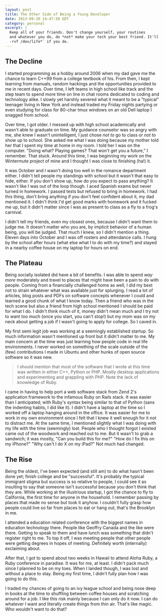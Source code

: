 ```yaml
---
layout: post
title: The Other Side of Being a Young Developer
date: 2013-09-20 14:47:50 EDT
category: personal
excerpt: |
  Keep all of your friends. Don't change yourself, your routines
  and whatever you do, do *not* make your tech your best friend. It'll `rm
  -rvf /dev/life*` if you do.
---
```


## The Decline

I started programming as a hobby around 2006 when my dad gave me the chance to
learn C++99 from a college textbook of his. From then, I kept learning from
manuals, random hackings and the opportunities provided to me in recent days.
Over time, I left teams in high school like track and the step team to spend
more time on line in chat rooms dedicated to coding and technology alike. I
slowly yet harshly severed what it meant to be a "typical" teenager living in
New York and instead traded my Friday nights partying or even studying for
class for 80-char tmux windows on an old Dell laptop I snagged from school.

Over time, I got older. I messed up with high school academically and wasn't able
to graduate on time. My guidance counselor was so angry with me, she knew I
wasn't unintelligent, I just chose *not to* go to class or *not to* show up to
school. She asked me what I was doing because my mother told her that I spent
my time at home in my room. I told her I was on the computer. "Doing what?
Playing games? That won't get you a future," I remember. That stuck. Around
this time, I was beginning my work on the Wintermute project of mine and I
thought I was close to finishing (ha!) it.

It was October and I wasn't doing too well in the romance department either. I
didn't tell people my standings with school but it wasn't that easy to hide,
either. If you don't show up, how do you expect to pass anything? It wasn't
like I was out of the loop though. I aced Spanish exams but never turned in
homework. I passed tests but refused to bring in homework. I had this thing,
don't bring anything if you don't feel confident about it, my dad mentioned
it. I didn't think I'd get good marks with homework and it fucked me up, but
it didn't matter since I was as present to class as a fly to a frog's
carnival.

I didn't tell my friends, even my closest ones, because I didn't want them to
judge me. It doesn't matter who you are, by implicit behavior of a human being,
you will be judged. That much I knew, so I didn't mention a thing. Eleven days
into October and I was off rosters and attendance calls. I hung by the school
after hours (what else what I to do with my time?) and stayed in a nearby
coffee house on my laptop for hours on end.

## The Plateau

Being socially isolated did have a bit of benefits. I was able to spend *way
more* moderately and travel to places that might have been a pain to do with
people. Coming from a financially challenged home as well, I did my best not
to strain whatever what was available just for splurging. I read a lot of
articles, blog posts and PDFs on software concepts whenever I could and
learned a good chunk of what I know today. Then a friend who was in the tech
scene but also a friend from high school mentioned I should be paid for what I
do. I didn't think much of it, money didn't mean much and I try not to want
too much (once you start, you can't stop!) but my mom was on my neck about
getting a job if I wasn't going to apply for college. So I caved in.

My first semi legit job was working at a seemingly established startup. So
much information wasn't mentioned up front but it didn't matter to me. My main
concern at the time was just learning how people code in real life
environments. I never worked on something of the scale outside of the (few)
contributions I made in Ubuntu and other hunks of open source software so it
was new.

> I should mention that most of the software that I wrote at this time was
> written in either C++, Python or PHP. Mostly desktop applications and
> experimenting and grappling with PHP. Note the lack of knowledge of Ruby.

I came in having to help port a web software stack from Zend 2's application
framework to the infamous Ruby on Rails stack. It was easier than I
anticipated; with Ruby's syntax being similar to that of Python (sans the
indenting habits, I did like it). I didn't have a laptop at the time so I
worked off a laptop hanging around in the office. It was easier for me to work
in my own environment since I felt that I knew it well enough for it not to
distract me. At the same time, I mentioned slightly what I was doing with my
life with the time (seemingly) lost. People who I thought forgot I existed
came out of the woodwork and reached out to me. But it wasn't to grab a
sandwich; it was mostly, "Can you build this for me?" "How do I fix this on my
iPhone?" "Why can't I do X on my iPad?" Not much had changed.

## The Rise

Being the oldest, I've been expected (and still am) to do what hasn't been
done yet; finish college and be "successful". It's probably the typical
immigrant stigma but success is so relative to people, I could see it as
insulting to say that someone isn't successful because you don't think that
they are. While working at the illustrious startup, I got the chance to fly to
California, the first time for anyone in the household. I remember passing by
places that made no sense but took it anyhow. I couldn't fully grasp how
people could live so far from places to eat or hang out, that's the Brooklyn
in me.

I attended a education related conference with the biggest names in education
technology there. People like Geoffry Canada and the like were there. Getting
to speak to them and have lunch was something that didn't register right to
me. To top it off, I was meeting people that other people were getting degrees
in hopes of meeting. Definitely worth (internally) exclaiming about.

After that, I got to spend about two weeks in Hawaii to attend Aloha Ruby, a
Ruby conference in paradise. It was for me, at least. I didn't pack much since I
planned to be on my toes. When I landed though, I was lost and without a place
to stay. Being my first time, I didn't fully plan how I was going to do this.

I traded my chances of going to an ivy league school and being nose deep in
books at the time to shuffling between coffee houses and scratching around for
a job. I like this risk mainly because I can only do it now. I can do whatever
I want and literally create things from thin air. That's like magic. Who
wouldn't want to do that?
